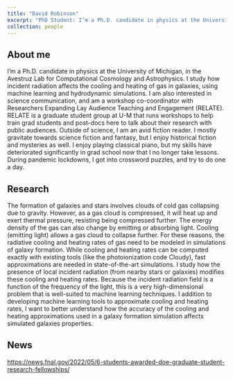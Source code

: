 ```yaml
---
title: "David Robinson"
excerpt: "PhD Student: I’m a Ph.D. candidate in physics at the University of Michigan, in the Avestruz Lab for Computational Cosmology and Astrophysics. I study how incident radiation affects the cooling and heating of gas in galaxies, using machine learning and hydrodynamic simulations. Website: https://davidbrobins.github.io/ <br/><img src='/images/dbrobins_headshot.png' width='275'>"
collection: people
---
```


## About me
I’m a Ph.D. candidate in physics at the University of Michigan, in the Avestruz Lab for Computational Cosmology and Astrophysics. I study how incident radiation affects the cooling and heating of gas in galaxies, using machine learning and hydrodynamic simulations. I am also interested in science communication, and am a workshop co-coordinator with Researchers Expanding Lay Audience Teaching and Engagement (RELATE). RELATE is a graduate student group at U-M that runs workshops to help train grad students and post-docs here to talk about their research with public audiences. Outside of science, I am an avid fiction reader. I mostly gravitate towards science fiction and fantasy, but I enjoy historical fiction and mysteries as well. I enjoy playing classical piano, but my skills have deteriorated significantly in grad school now that I no longer take lessons. During pandemic lockdowns, I got into crossword puzzles, and try to do one a day.
## Research
The formation of galaxies and stars involves clouds of cold gas collapsing due to gravity. However, as a gas cloud is compressed, it will heat up and exert thermal pressure, resisting being compressed further. The energy density of the gas can also change by emitting or absorbing light. Cooling (emitting light) allows a gas cloud to collapse further. For these reasons, the radiative cooling and heating rates of gas need to be modeled in simulations of galaxy formation. While cooling and heating rates can be computed exactly with existing tools (like the photoionization code Cloudy), fast approximations are needed in state-of-the-art simulations. I study how the presence of local incident radiation (from nearby stars or galaxies) modifies these cooling and heating rates. Because the incident radiation field is a function of the frequency of the light, this is a very high-dimensional problem that is well-suited to machine learning techniques. I addition to developing machine learning tools to approximate cooling and heating rates, I want to better understand how the accuracy of the cooling and heating approximations used in a galaxy formation simulation affects simulated galaxies properties.
## News
https://news.fnal.gov/2022/05/6-students-awarded-doe-graduate-student-research-fellowships/
